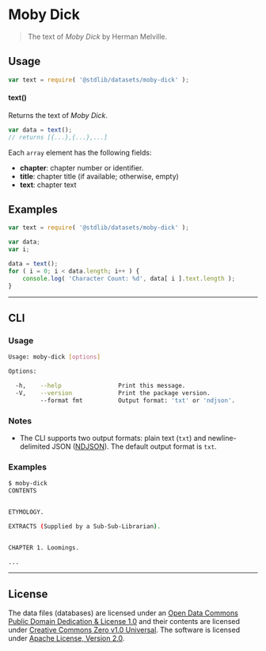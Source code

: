 # Moby Dick

> The text of *Moby Dick* by Herman Melville.


<section class="intro">

</section>

<!-- /.intro -->


<section class="usage">

## Usage

``` javascript
var text = require( '@stdlib/datasets/moby-dick' );
```

#### text()

Returns the text of *Moby Dick*.

``` javascript
var data = text();
// returns [{...},{...},...]
```

Each `array` element has the following fields:

* __chapter__: chapter number or identifier.
* __title__: chapter title (if available; otherwise, empty)
* __text__: chapter text


</section>

<!-- /.usage -->


<section class="examples">

## Examples

<!-- TODO: better example. Possibly with Markov Model text generation. -->

``` javascript
var text = require( '@stdlib/datasets/moby-dick' );

var data;
var i;

data = text();
for ( i = 0; i < data.length; i++ ) {
    console.log( 'Character Count: %d', data[ i ].text.length );
}
```

</section>

<!-- /.examples -->


---

<section class="cli">

## CLI

<section class="usage">

### Usage

``` bash
Usage: moby-dick [options]

Options:

  -h,    --help                Print this message.
  -V,    --version             Print the package version.
         --format fmt          Output format: 'txt' or 'ndjson'.
```

</section>

<!-- /.usage -->


<section class="notes">

### Notes

* The CLI supports two output formats: plain text (`txt`) and newline-delimited JSON ([NDJSON][ndjson]). The default output format is `txt`.

</section>

<!-- /.notes -->


<section class="examples">

### Examples

``` bash
$ moby-dick
CONTENTS


ETYMOLOGY.

EXTRACTS (Supplied by a Sub-Sub-Librarian).


CHAPTER 1. Loomings.

...
```

</section>

<!-- /.examples -->

</section>

<!-- /.cli -->


<!-- <license> -->

---

## License

The data files (databases) are licensed under an [Open Data Commons Public Domain Dedication & License 1.0][pddl-1.0] and their contents are licensed under [Creative Commons Zero v1.0 Universal][cc0]. The software is licensed under [Apache License, Version 2.0][apache-license].

<!-- </license> -->


<section class="links">

[pddl-1.0]: http://opendatacommons.org/licenses/pddl/1.0/
[cc0]: https://creativecommons.org/publicdomain/zero/1.0
[apache-license]: https://www.apache.org/licenses/LICENSE-2.0

[ndjson]: http://specs.frictionlessdata.io/ndjson/

</section>

<!-- /.links -->
